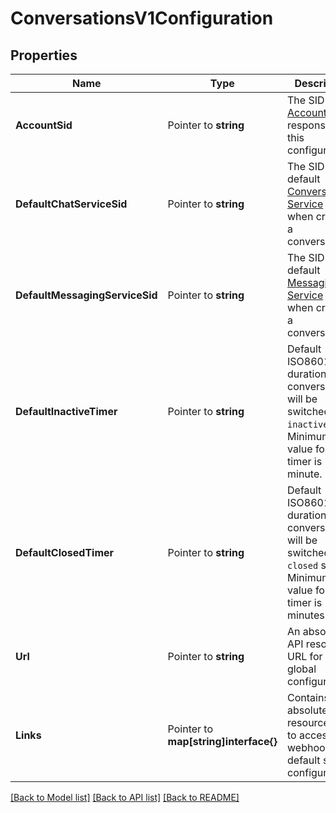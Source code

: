 # ConversationsV1Configuration

## Properties

Name | Type | Description | Notes
------------ | ------------- | ------------- | -------------
**AccountSid** | Pointer to **string** | The SID of the [Account](https://www.twilio.com/docs/iam/api/account) responsible for this configuration. |
**DefaultChatServiceSid** | Pointer to **string** | The SID of the default [Conversation Service](https://www.twilio.com/docs/conversations/api/service-resource) used when creating a conversation. |
**DefaultMessagingServiceSid** | Pointer to **string** | The SID of the default [Messaging Service](https://www.twilio.com/docs/sms/services/api) used when creating a conversation. |
**DefaultInactiveTimer** | Pointer to **string** | Default ISO8601 duration when conversation will be switched to `inactive` state. Minimum value for this timer is 1 minute. |
**DefaultClosedTimer** | Pointer to **string** | Default ISO8601 duration when conversation will be switched to `closed` state. Minimum value for this timer is 10 minutes. |
**Url** | Pointer to **string** | An absolute API resource URL for this global configuration. |
**Links** | Pointer to **map[string]interface{}** | Contains absolute API resource URLs to access the webhook and default service configurations. |

[[Back to Model list]](../README.md#documentation-for-models) [[Back to API list]](../README.md#documentation-for-api-endpoints) [[Back to README]](../README.md)


